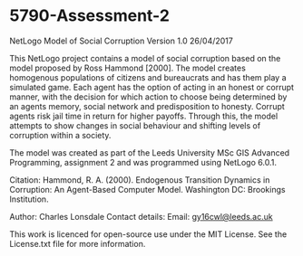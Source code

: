# 5790-Assessment-2
NetLogo Model of Social Corruption Version 1.0 26/04/2017

This NetLogo project contains a model of social corruption based
on the model proposed by Ross Hammond [2000]. The model creates 
homogenous populations of citizens and bureaucrats and has them
play a simulated game. Each agent has the option of acting in an
honest or corrupt manner, with the decision for which action to 
choose being determined by an agents memory, social network and
predisposition to honesty. Corrupt agents risk jail time in 
return for higher payoffs. Through this, the model attempts to 
show changes in social behaviour and shifting levels of 
corruption within a society.

The model was created as part of the Leeds University MSc GIS 
Advanced Programming, assignment 2 and was programmed using 
NetLogo 6.0.1.

Citation: 
  Hammond, R. A. (2000). Endogenous Transition Dynamics in 
  Corruption: An Agent-Based Computer Model. Washington DC: 
  Brookings Institution.

Author: Charles Lonsdale
Contact details:
	Email: gy16cwl@leeds.ac.uk

This work is licenced for open-source use under the MIT 
License. See the License.txt file for more information.
